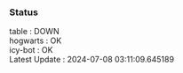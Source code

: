 ### Status


table : DOWN  
hogwarts : OK  
icy-bot : OK  
Latest Update : 2024-07-08 03:11:09.645189
